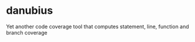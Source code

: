 # danubius
Yet another code coverage tool that computes statement, line, function and branch coverage
